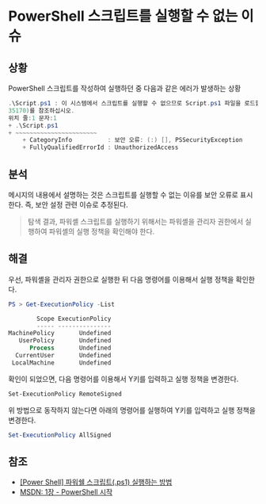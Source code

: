 # PowerShell 스크립트를 실행할 수 없는 이슈

## 상황

PowerShell 스크립트를 작성하여 실행하던 중 다음과 같은 에러가 발생하는 상황

```PowerShell
.\Script.ps1 : 이 시스템에서 스크립트를 실행할 수 없으므로 Script.ps1 파일을 로드할 수 없습니다. 자세한 내용은 about_Execution_Policies(https://go.microsoft.com/fwlink/?LinkID=1
35170)를 참조하십시오.
위치 줄:1 문자:1
+ .\Script.ps1
+ ~~~~~~~~~~~~~~~~~~~~~~~
    + CategoryInfo          : 보안 오류: (:) [], PSSecurityException
    + FullyQualifiedErrorId : UnauthorizedAccess
```

## 분석

메시지의 내용에서 설명하는 것은 스크립트를 실행할 수 없는 이유를 보안 오류로 표시한다. 즉, 보안 설정 관련 이슈로 추정된다.

> 탐색 결과, 파워셸 스크립트를 실행하기 위해서는 파워셸을 관리자 권한에서 실행하여 파워셸의 실행 정책을 확인해야 한다.

## 해결

우선, 파워셸을 관리자 권한으로 실행한 뒤 다음 명령어를 이용해서 실행 정책을 확인한다.

```PowerShell
PS > Get-ExecutionPolicy -List

        Scope ExecutionPolicy
        ----- ---------------
MachinePolicy       Undefined
   UserPolicy       Undefined
      Process       Undefined
  CurrentUser       Undefined
 LocalMachine       Undefined
```

확인이 되었으면, 다음 명령어를 이용해서 Y키를 입력하고 실행 정책을 변경한다.

```PowerShell
Set-ExecutionPolicy RemoteSigned
```

위 방법으로 동작하지 않는다면 아래의 명령어를 실행하여 Y키를 입력하고 실행 정책을 변경한다.

```PowerShell
Set-ExecutionPolicy AllSigned
```

## 참조
- [[Power Shell] 파워쉘 스크립트(.ps1) 실행하는 방법](https://betterinvesting.tistory.com/276)
- [MSDN: 1장 - PowerShell 시작](https://learn.microsoft.com/ko-kr/powershell/scripting/learn/ps101/01-getting-started?view=powershell-7.5)
